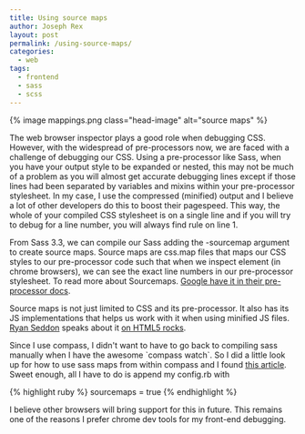 ```yaml
---
title: Using source maps
author: Joseph Rex
layout: post
permalink: /using-source-maps/
categories:
  - web
tags:
  - frontend
  - sass
  - scss
---
```

{% image mappings.png class="head-image" alt="source maps" %}

The web browser inspector plays a good role when debugging CSS. However, with the widespread of pre-processors now, we are faced with a challenge of debugging our CSS. Using a pre-processor like Sass, when you have your output style to be expanded or nested, this may not be much of a problem as you will almost get accurate debugging lines except if those lines had been separated by variables and mixins within your pre-processor stylesheet. In my case, I use the compressed (minified) output and I believe a lot of other developers do this to boost their pagespeed. This way, the whole of your compiled CSS stylesheet is on a single line and if you will try to debug for a line number, you will always find rule on line 1.

From Sass 3.3, we can compile our Sass adding the -sourcemap argument to create source maps. Source maps are css.map files that maps our CSS styles to our pre-processor code such that when we inspect element (in chrome browsers), we can see the exact line numbers in our pre-processor stylesheet. To read more about Sourcemaps. <a title="Source maps" href="https://developer.chrome.com/devtools/docs/css-preprocessors#toc-how-css-source-maps-work" target="_blank">Google have it in their pre-processor docs</a>.

Source maps is not just limited to CSS and its pre-processor. It also has its JS implementations that helps us work with it when using minified JS files. <a href="https://twitter.com/ryanseddon" target="_blank">Ryan Seddon</a> speaks about it <a title="Javascript sourcemaps" href="http://www.html5rocks.com/en/tutorials/developertools/sourcemaps/" target="_blank">on HTML5 rocks</a>.

Since I use compass, I didn't want to have to go back to compiling sass manually when I have the awesome \`compass watch\`. So I did a little look up for how to use sass maps from within compass and I found <a href="https://chillco.com/blog/setting-sass-and-compass-source-maps" target="_blank">this article</a>. Sweet enough, all I have to do is append my config.rb with

{% highlight ruby %}
sourcemaps = true
{% endhighlight %}

I believe other browsers will bring support for this in future. This remains one of the reasons I prefer chrome dev tools for my front-end debugging.